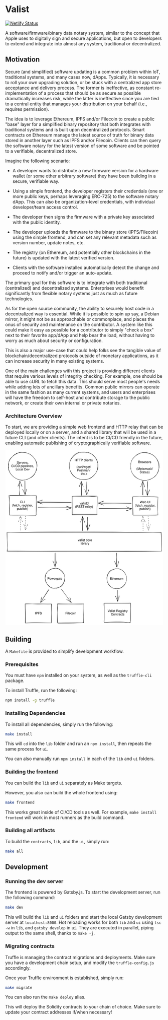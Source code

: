 # Valist

[![Netlify Status](https://api.netlify.com/api/v1/badges/c13b8854-5901-4c94-94e5-4050cb50d51b/deploy-status)](https://app.netlify.com/sites/valist/deploys)

A software/firmware/binary data notary system, similar to the concept that Apple uses to digitally sign and secure applications, but open to developers to extend and integrate into almost any system, traditional or decentralized.

## Motivation

Secure (and simplified) software updating is a common problem within IoT, traditional systems, and many cases now, dApps. Typically, it is necessary to roll your own upgrading solution, or be stuck with a centralized app store acceptance and delivery process. The former is ineffective, as constant re-implementation of a process that should be as secure as possible dramatically increases risk, while the latter is ineffective since you are tied to a central entity that manages your distribution on your behalf (i.e., requires permission).

The idea is to leverage Ethereum, IPFS and/or Filecoin to create a public "base" layer for a simplified binary repository that both integrates with traditional systems and is built upon decentralized protocols. Smart contracts on Ethereum manage the latest source of truth for binary data stored in another layer such as IPFS and/or Filecoin. Clients can then query the software notary for the latest version of some software and be pointed to a verifiable, decentralized store.

Imagine the following scenario:

* A developer wants to distribute a new firmware version for a hardware wallet (or some other arbitrary software) they have been building in a secure, verifiable way.

* Using a simple frontend, the developer registers their credentials (one or more public keys, perhaps leveraging ERC-725) to the software notary dApp. This can also be organization-level credentials, with individual developer/team access control.

* The developer then signs the firmware with a private key associated with the public identity.

* The developer uploads the firmware to the binary store (IPFS/Filecoin) using the simple frontend, and can set any relevant metadata such as version number, update notes, etc.

* The registry (on Ethereum, and potentially other blockchains in the future) is updated with the latest verified version.

* Clients with the software installed automatically detect the change and proceed to notify and/or trigger an auto-update.

The primary goal for this software is to integrate with both traditional (centralized) and decentralized systems. Enterprises would benefit significantly from flexible notary systems just as much as future technologies.

As for the open source community, the ability to securely host code in a decentralized way is essential. While it is possible to spin up say, a Debian mirror, it might not be as approachable or commonplace, and places the onus of security and maintenance on the contributor. A system like this could make it easy as possible for a contributor to simply "check a box" next to their favorite app/dApp and help bear the load, without having to worry as much about security or configuration.

This is also a major use-case that could help folks see the tangible value of blockchain/decentralized protocols outside of monetary applications, as it can increase security in many existing systems.

One of the main challenges with this project is providing different clients that require various levels of integrity checking. For example, one should be able to use cURL to fetch this data. This should serve most people's needs while adding lots of ancillary benefits. Common public mirrors can operate in the same fashion as many current systems, and users and enterprises will have the freedom to self-host and contribute storage to the public network, or create their own internal or private notaries.

### Architecture Overview

To start, we are providing a simple web frontend and HTTP relay that can be deployed locally or on a server, and a shared library that will be used in a future CLI (and other clients). The intent is to be CI/CD friendly in the future, enabling automatic publishing of cryptographically verifiable software.

![Architecture](docs/img/architecture.svg)

## Building

A `Makefile` is provided to simplify development workflow.

### Prerequisites

You must have `npm` installed on your system, as well as the `truffle-cli` package.

To install Truffle, run the following:

```bash
npm install -g truffle
```

### Installing Dependencies

To install all dependencies, simply run the following:

```bash
make install
```

This will `cd` into the `lib` folder and run an `npm install`, then repeats the same process for `ui`.

You can also manually run `npm install` in each of the `lib` and `ui` folders.

### Building the frontend

You can build the `lib` and `ui` separately as Make targets.

However, you also can build the whole frontend using:

```bash
make frontend
```

This works great inside of CI/CD tools as well. For example, `make install frontend` will work in most runners as the build command.
### Building all artifacts

To build the `contracts`, `lib`, and the `ui`, simply run:

```bash
make all
```

## Development

### Running the dev server

The frontend is powered by Gatsby.js. To start the development server, run the following command:

```bash
make dev
```

This will build the `lib` and `ui` folders and start the local Gatsby development server at `localhost:8000`. Hot reloading works for both `lib` and `ui` using `tsc -w` in `lib`, and `gatsby develop` in `ui`. They are executed in parallel, piping output to the same shell, thanks to `make -j`.

### Migrating contracts

Truffle is managing the contract migrations and deployments. Make sure you have a development chain setup, and modify the `truffle-config.js` accordingly.

Once your Truffle environment is established, simply run:

```bash
make migrate
```

You can also run the `make deploy` alias.

This will deploy the Solidity contracts to your chain of choice. Make sure to update your contract addresses if/when necessary!
